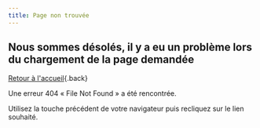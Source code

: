 ```yaml
---
title: Page non trouvée
---
```


## Nous sommes désolés, il y a eu un problème lors du chargement de la page demandée

[Retour à l'accueil](docs.){.back}

Une erreur 404 « File Not Found » a été rencontrée.

Utilisez la touche précédent de votre navigateur puis recliquez sur le lien souhaité. 